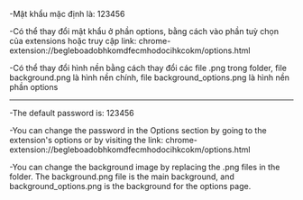 -Mật khẩu mặc định là: 123456

-Có thể thay đổi mật khẩu ở phần options, bằng cách vào phần tuỳ chọn của extensions hoặc truy cập link: chrome-extension://begleboadobhkomdfecmhodocihkcokm/options.html

-Có thể thay đổi hình nền bằng cách thay đổi các file .png trong folder, file background.png là hình nền chính, file background_options.png là hình nền phần options

--------------------------------------------------------------------------------------------------

-The default password is: 123456

-You can change the password in the Options section by going to the extension's options or by visiting the link: chrome-extension://begleboadobhkomdfecmhodocihkcokm/options.html

-You can change the background image by replacing the .png files in the folder. The background.png file is the main background, and background_options.png is the background for the options page.

